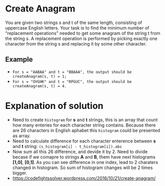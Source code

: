 
# Create Anagram

You are given two strings s and t of the same length, consisting of uppercase English letters. Your task is to find the minimum number of “replacement operations” needed to get some anagram of the string t from the string s. A replacement operation is performed by picking exactly one character from the string s and replacing it by some other character.


## Example

- `For s = "AABAA" and t = "BBAAA", the output should be createAnagram(s, t) = 1;`
- `For s = "OVGHK" and t = "RPGUC", the output should be createAnagram(s, t) = 4.`

# Explanation of solution

- Need to create `histogram` for **s** and **t** strings, this is
an array that count how many enteries for each character string contains. Because there are 26 characters in English aphabet this `histogram` could be presented as array.
- Need to calculate difference for each character enterence between **s** and **t** string: `(s_histogram[i] - t_histogram[i]).abs`
- Now sum all this 26 difference, and devide it by 2. Need to divide becase if we comapre to strings **A** and **B**, them have next histograms **[1,0]**, **[0,1]**. As you can see difference in one index, lead to 2 charaters changed in histogram. So sum of histogram changes will be 2 times bigger.
- https://codefightssolver.wordpress.com/2016/10/21/create-anagram/